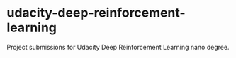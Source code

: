 # udacity-deep-reinforcement-learning
Project submissions for Udacity Deep Reinforcement Learning nano degree.

